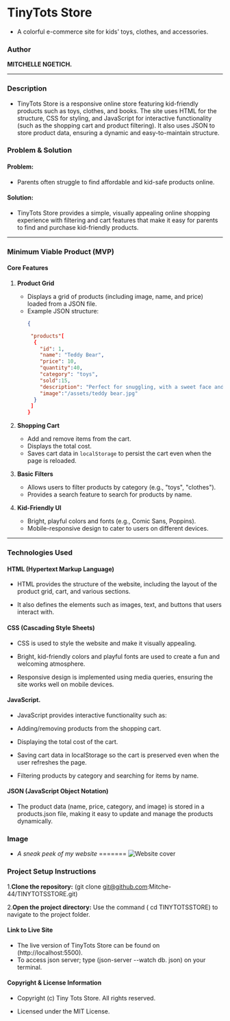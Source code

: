 
# TinyTots Store

- A colorful e-commerce site for kids' toys, clothes, and accessories.

### Author
 **MITCHELLE NGETICH.**

---

### Description
- TinyTots Store is a responsive online store featuring kid-friendly products such as toys, clothes, and books. The site uses HTML for the structure, CSS for styling, and JavaScript for interactive functionality (such as the shopping cart and product filtering). It also uses JSON to store product data, ensuring a dynamic and easy-to-maintain structure.




### Problem & Solution

 #### Problem:
- Parents often struggle to find affordable and kid-safe products online.

#### Solution:
- TinyTots Store provides a simple, visually appealing online shopping experience with filtering and cart features that make it easy for parents to find and purchase kid-friendly products.

---

### **Minimum Viable Product (MVP)**

#### **Core Features**

1. **Product Grid**
   - Displays a grid of products (including image, name, and price) loaded from a JSON file.
   - Example JSON structure:
     ```json
     {
     
      "products"[
       {
         "id": 1,
         "name": "Teddy Bear",
         "price": 10,
         "quantity":40,
         "category": "toys",
         "sold":15,
         "description": "Perfect for snuggling, with a sweet face and machine-washable fabric great for kids",
         "image":"/assets/teddy bear.jpg"
       }
      ]
     }

2. **Shopping Cart**
   - Add and remove items from the cart.
   - Displays the total cost.
   - Saves cart data in `localStorage` to persist the cart even when the page is reloaded.

3. **Basic Filters**
   - Allows users to filter products by category (e.g., "toys", "clothes").
   - Provides a search feature to search for products by name.

4. **Kid-Friendly UI**
   - Bright, playful colors and fonts (e.g., Comic Sans, Poppins).
   - Mobile-responsive design to cater to users on different devices.

---


### Technologies Used
#### HTML (Hypertext Markup Language)

- HTML provides the structure of the website, including the layout of the product grid, cart, and various sections.

- It also defines the elements such as images, text, and buttons that users interact with.

#### CSS (Cascading Style Sheets)

- CSS is used to style the website and make it visually appealing.

- Bright, kid-friendly colors and playful fonts are used to create a fun and welcoming atmosphere.

- Responsive design is implemented using media queries, ensuring the site works well on mobile devices.

#### JavaScript.

- JavaScript provides interactive functionality such as:

- Adding/removing products from the shopping cart.

- Displaying the total cost of the cart.

- Saving cart data in localStorage so the cart is preserved even when the user refreshes the page.

- Filtering products by category and searching for items by name.

#### JSON (JavaScript Object Notation)

- The product data (name, price, category, and image) is stored in a products.json file, making it easy to update and manage the products dynamically.


### Image
- *A sneak peek of my website*
=======
![Website cover](https://github.com/user-attachments/assets/a3e31676-f32c-446b-8446-96f4369fb6f7)


### Project Setup Instructions
1.**Clone the repository:**
 (git clone git@github.com:Mitche-44/TINYTOTSSTORE.git)

2.**Open the project directory:**
Use the command ( cd TINYTOTSSTORE) to navigate to the project folder.

#### Link to Live Site
- The live version of TinyTots Store can be found on (http://localhost:5500).
- To access json server; type (json-server --watch db. json) on your terminal.


#### Copyright & License Information
- Copyright (c) Tiny Tots Store. All rights reserved.

- Licensed under the MIT License.




